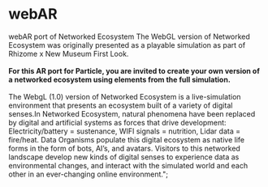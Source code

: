 # webAR
webAR port of Networked Ecosystem
The WebGL version of Networked Ecosystem was originally presented as a playable simulation as part of Rhizome x New Museum First Look.<br><br><b>For this AR port for Particle, you are invited to create your own version of a networked ecosystem using elements from the full simulation.</b><br><br>The WebgL (1.0) version of Networked Ecosystem is a live-simulation environment that presents an ecosystem built of a variety of digital senses.In Networked Ecosystem, natural phenomena have been replaced by digital and artificial systems as forces that drive development: Electricity/battery = sustenance, WIFI signals = nutrition, Lidar data = fire/heat.  Data Organisms populate this digital ecosystem as native life forms in the form of bots, AI’s, and avatars. Visitors to this networked landscape develop new kinds of digital senses to experience data as environmental changes, and interact with the simulated world and each other in an ever-changing online environment.";
